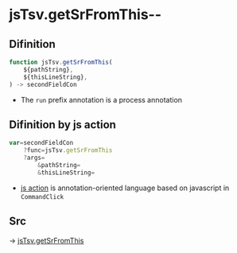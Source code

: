 # jsTsv.getSrFromThis--

## Difinition

```js.js
function jsTsv.getSrFromThis(
	${pathString},
	${thisLineString},
) -> secondFieldCon
```

- The `run` prefix annotation is a process annotation


## Difinition by js action

```js.js
var=secondFieldCon
	?func=jsTsv.getSrFromThis
	?args=
		&pathString=
		&thisLineString=
```

- [js action](#) is annotation-oriented language based on javascript in `CommandClick`



## Src

-> [jsTsv.getSrFromThis](https://github.com/puutaro/CommandClick/blob/master/app/src/main/java/com/puutaro/commandclick/fragment_lib/terminal_fragment/js_interface/tsv/JsTsv.kt#L56)


